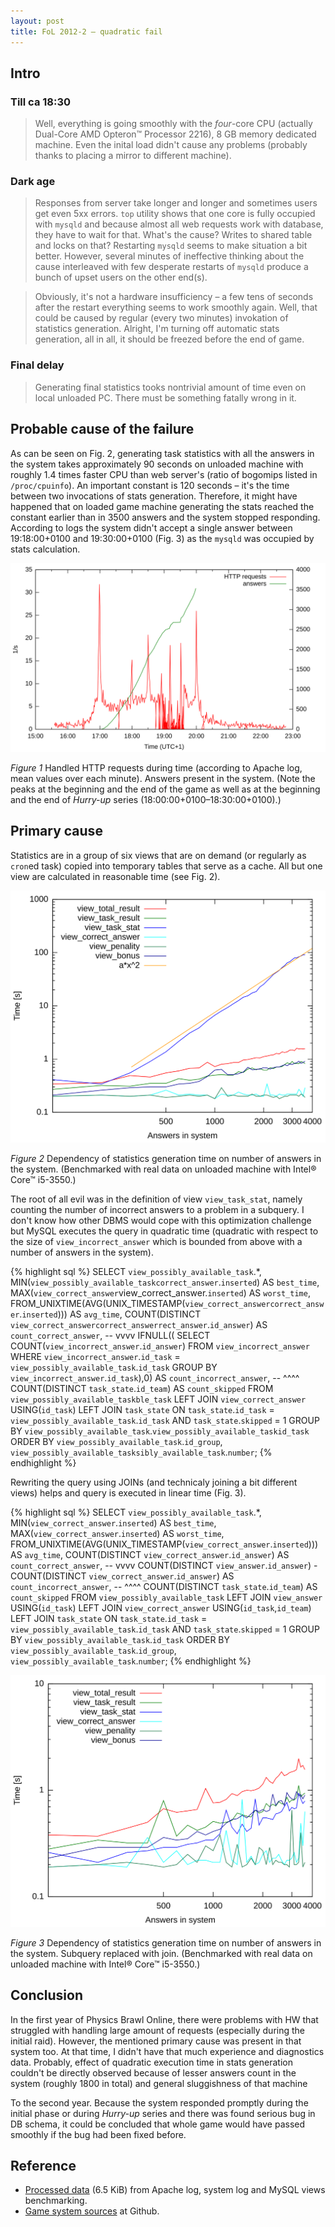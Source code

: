 ```yaml
---
layout: post
title: FoL 2012-2 – quadratic fail
---
```


## Intro

### Till ca 18:30

> Well, everything is going smoothly with the *four*-core CPU (actually
> Dual-Core AMD Opteron&trade; Processor 2216), 8 GB memory dedicated machine.
> Even the inital load didn't cause any problems (probably thanks to placing a
> mirror to different machine).

### Dark age
> Responses from server take longer and longer and sometimes users get even 5xx
> errors.  `top` utility shows that one core is fully occupied with
> `mysqld` and because almost all web requests work with database, they
> have to wait for that. What's the cause?  Writes to shared table and locks on
> that?  Restarting `mysqld` seems to make situation a bit better.
> However, several minutes of ineffective thinking about the cause interleaved
> with few desperate restarts of `mysqld` produce a bunch of upset users
> on the other end(s).

> Obviously, it's not a hardware insufficiency &ndash; a few tens of seconds
> after the restart everything seems to work smoothly again.  Well, that
> could be caused by regular (every two minutes) invokation of statistics
> generation.  Alright, I'm turning off automatic stats generation, all in
> all, it should be freezed before the end of game.

### Final delay
> Generating final statistics tooks nontrivial amount of time even on local
> unloaded PC. There must be something fatally wrong in it.

## Probable cause of the failure

As can be seen on Fig. 2, generating task statistics with all the answers
in the system takes approximately 90 seconds on unloaded machine with
roughly 1.4 times faster CPU than web server's (ratio of bogomips listed in
`/proc/cpuinfo`).
An important constant is 120 seconds &ndash; it's the time between two invocations
of stats generation.  Therefore, it might have happened that on loaded game
machine generating the stats reached the constant earlier than in 3500
answers and the system stopped responding. According to logs the system
didn't accept a single answer between 19:18:00+0100 and 19:30:00+0100 (Fig.
3) as the `mysqld` was occupied by stats calculation.

![Figure 1](/resources/fol-access.svg)

*Figure 1* Handled HTTP requests during time (according to Apache log, mean
values over each minute). Answers present in the system. (Note the peaks at the
beginning and the end of the game as well as at the beginning and the end of
*Hurry-up* series	(18:00:00+0100&ndash;18:30:00+0100).)

## Primary cause

Statistics are in a group of six views that are on demand (or regularly as
`cron`ed task) copied into temporary tables that serve as a cache.  All but one
view are calculated in reasonable time (see Fig. 2).

![Figure 2](/resources/fol-badview.svg)

*Figure 2* Dependency of statistics generation time on number of answers in the
system. (Benchmarked with real data on unloaded machine with Intel&reg;
Core&trade; i5-3550.)

The root of all evil was in the definition of view `view_task_stat`,
namely counting the number of incorrect answers to a problem in a subquery.
I don't know how other DBMS would cope with this optimization challenge but MySQL
executes the query in quadratic time (quadratic with respect to the size of
`view_incorrect_answer` which is bounded from above with a number of answers
in the system).

{% highlight sql %}
    SELECT
    `view_possibly_available_task`.*,
    MIN(`view_possibly_available_taskcorrect_answer`.`inserted`) AS `best_time`,
    MAX(`view_correct_answer`view_correct_answer.`inserted`) AS `worst_time`,
    FROM_UNIXTIME(AVG(UNIX_TIMESTAMP(`view_correct_answercorrect_answer`.`inserted`)))
        AS `avg_time`,
    COUNT(DISTINCT `view_correct_answercorrect_answerrect_answer`.`id_answer`)
        AS `count_correct_answer`,
    -- vvvv
    IFNULL((
        SELECT COUNT(`view_incorrect_answer`.`id_answer`)
        FROM `view_incorrect_answer`
        WHERE `view_incorrect_answer`.`id_task` = `view_possibly_available_task`.`id_task`
        GROUP BY `view_incorrect_answer`.`id_task`),0)
          AS `count_incorrect_answer`,
    -- ^^^^
    COUNT(DISTINCT `task_state`.`id_team`) AS `count_skipped`
    FROM `view_possibly_available_taskble_task`
    LEFT JOIN `view_correct_answer` USING(`id_task`)
    LEFT JOIN `task_state`
        ON `task_state`.`id_task` = `view_possibly_available_task`.`id_task`
        AND `task_state`.`skipped` = 1
    GROUP BY `view_possibly_available_task`.`view_possibly_available_taskid_task`
    ORDER BY `view_possibly_available_task`.`id_group`,
        `view_possibly_available_tasksibly_available_task`.`number`;
{% endhighlight %}

Rewriting the query using JOINs (and technicaly joining a bit different views)
helps and query is executed in linear time (Fig. 3).

{% highlight sql %}
    SELECT
    `view_possibly_available_task`.*,
    MIN(`view_correct_answer`.`inserted`) AS `best_time`,
    MAX(`view_correct_answer`.`inserted`) AS `worst_time`,
    FROM_UNIXTIME(AVG(UNIX_TIMESTAMP(`view_correct_answer`.`inserted`))) AS `avg_time`,
    COUNT(DISTINCT `view_correct_answer`.`id_answer`) AS `count_correct_answer`,
    -- vvvv
    	COUNT(DISTINCT `view_answer`.`id_answer`) - COUNT(DISTINCT `view_correct_answer`.`id_answer`)
        AS `count_incorrect_answer`,
    -- ^^^^
    	COUNT(DISTINCT `task_state`.`id_team`) AS `count_skipped`
    FROM `view_possibly_available_task`
    LEFT JOIN `view_answer` USING(`id_task`)
    LEFT JOIN `view_correct_answer` USING(`id_task`,`id_team`)
    LEFT JOIN `task_state`
        ON `task_state`.`id_task` = `view_possibly_available_task`.`id_task`
        AND `task_state`.`skipped` = 1
    GROUP BY `view_possibly_available_task`.`id_task`
    ORDER BY `view_possibly_available_task`.`id_group`,
        `view_possibly_available_task`.`number`;
{% endhighlight %}

![Figure 3](/resources/fol-goodview.svg)

*Figure 3* Dependency of statistics generation time on number of answers in the
system. Subquery replaced with join. (Benchmarked with real data on unloaded
machine with Intel&reg; Core&trade; i5-3550.)


## Conclusion

In the first year of Physics Brawl Online, there were problems with HW that
struggled with handling large amount of requests (especially during the
initial raid).  However, the mentioned primary cause was present in that
system too. At that time, I didn't have that much experience and
diagnostics data. Probably, effect of quadratic execution time in stats
generation couldn't be directly observed because of lesser answers count in
the system (roughly 1800 in total) and general sluggishness of that machine

To the second year. Because the system responded promptly during the
initial phase or during *Hurry-up* series and there was found
serious bug in DB schema, it could be concluded that whole game would
have passed smoothly if the bug had been fixed before.

## Reference

* [Processed data](data.tar.gz) (6.5 KiB) from Apache log, system log and MySQL
  views benchmarking.
* [Game system sources](https://github.com/Werkov/online-contest) at Github.


